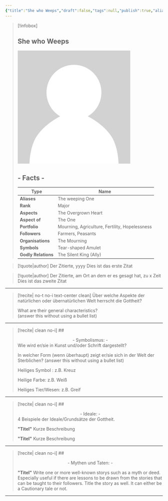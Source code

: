 ```yaml
---
{"title":"She who Weeps","draft":false,"tags":null,"publish":true,"aliases":"The weeping One","aspects":["The Overgrown Heart"],"aspect_of":["The One"],"organisations":"The Mourning","rank":"Major","symbol":"Tear-shaped Amulet","portfolio":"Mourning, Agriculture, Fertility, Hopelessness","followers":"Farmers, Peasants","relations":"[[3. Gods & Religion/The Silent King|The Silent King]] (Ally)","path":"3. Gods & Religion/Minor Gods, Spirits & Aspects/She who Weeps.md","permalink":"/3-gods-and-religion/minor-gods-spirits-and-aspects/she-who-weeps/","PassFrontmatter":true}
---
```



> [!infobox]
> 
> 
> ## **She who Weeps**
> 
> ![../../NPC_Placeholder.jpg](../../NPC_Placeholder.jpg)
> 
> ## - Facts -
> | Type | Name |
> | ---- | ---- |
> | **Aliases** | The weeping One |
> | **Rank** | Major |
> | **Aspects** | The Overgrown Heart |
> | **Aspect of** | The One |
> | **Portfolio** | Mourning, Agriculture, Fertility, Hopelessness |
> | **Followers** | Farmers, Peasants |
> | **Organisations** | The Mourning |
> | **Symbols** | Tear-shaped Amulet |
> | **Godly Relations** | The Silent King (Ally) |


> [!quote|author] Der Zitierte, yyyy
> Dies ist das erste Zitat

> [!quote|author] Der Zitierte, am Ort an dem er es gesagt hat, zu x Zeit
> Dies ist das zweite Zitat


---
> [!recite| no-t no-i text-center clean]
> Über welche Aspekte der natürlichen oder übernatürlichen Welt herrscht die Gottheit?
>
> What are their general characteristics?  
> (answer this without using a bullet list)


---

> [!recite| clean no-i] ## <center>  - Symbolismus: - </center>
> Wie wird er/sie in Kunst und/oder Schrift dargestellt?
> 
> In welcher Form (wenn überhaupt) zeigt er/sie sich in der Welt der Sterblichen?
> (answer this without using a bullet list)
> 
> Heiliges Symbol : z.B. Kreuz
> 
> Heilige Farbe: z.B. Weiß
> 
> Heiliges Tier/Wesen: z.B. Greif

---

> [!recite| clean no-i] ## <center>  - Ideale: - </center>
> 4 Beispiele der Ideale/Grundsätze der Gottheit.
>
> **"Titel"**
> Kurze Beschreibung
>
> **"Titel"**
> Kurze Beschreibung

---

> [!recite| clean no-i] ## <center>  - Mythen und Taten: - </center>
> 
> **"Titel"**
> Write one or more well-known storys such as a myth or deed. Especially useful if there are lessons to be drawn from the stories that can be taught to their followers. Title the story as well. It can either be a Cautionary tale or not.


---